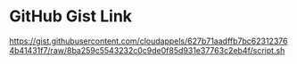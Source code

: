 # GitHub Gist Link #
https://gist.githubusercontent.com/cloudappels/627b71aadffb7bc623123764b41431f7/raw/8ba259c5543232c0c9de0f85d931e37763c2eb4f/script.sh
